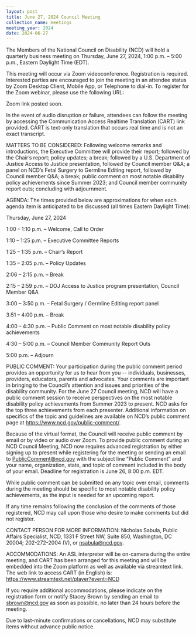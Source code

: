 ```yaml
---
layout: post
title: June 27, 2024 Council Meeting
collection_name: meetings
meeting_year: 2024
date: 2024-06-27
---
```

The Members of the National Council on Disability (NCD) will hold a quarterly business meeting on Thursday, June 27, 2024, 1:00 p.m. – 5:00 p.m., Eastern Daylight Time (EDT).

This meeting will occur via Zoom videoconference. Registration is required. Interested parties are encouraged to join the meeting in an attendee status by Zoom Desktop Client, Mobile App, or Telephone to dial-in.  To register for the Zoom webinar, please use the following URL: 

Zoom link posted soon. 

In the event of audio disruption or failure, attendees can follow the meeting by accessing the Communication Access Realtime Translation (CART) link provided. CART is text-only translation that occurs real time and is not an exact transcript.

MATTERS TO BE CONSIDERED: Following welcome remarks and introductions, the Executive Committee will provide their report; followed by the Chair’s report; policy updates; a break; followed by a U.S. Department of Justice Access to Justice presentation, followed by Council member Q&A; a panel on NCD’s Fetal Surgery to Germline Editing report, followed by Council member Q&A; a break; public comment on most notable disability policy achievements since Summer 2023; and Council member community report outs; concluding with adjournment. 

AGENDA: The times provided below are approximations for when each agenda item is anticipated to be discussed (all times Eastern Daylight Time):

Thursday, June 27, 2024

1:00 – 1:10 p.m. – Welcome, Call to Order

1:10 – 1:25 p.m. – Executive Committee Reports 

1:25 – 1:35 p.m. – Chair’s Report

1:35 – 2:05 p.m. – Policy Updates 

2:06 – 2:15 p.m. – Break

2:15 – 2:59 p.m. – DOJ Access to Justice program presentation, Council Member Q&A

3:00 – 3:50 p.m. – Fetal Surgery / Germline Editing report panel

3:51 – 4:00 p.m. – Break

4:00 – 4:30 p.m. – Public Comment on most notable disability policy achievements

4:30 – 5:00 p.m. – Council Member Community Report Outs

5:00 p.m. – Adjourn

PUBLIC COMMENT: Your participation during the public comment period provides an opportunity for us to hear from you -- individuals, businesses, providers, educators, parents and advocates. Your comments are important in bringing to the Council’s attention and issues and priorities of the disability community. For the June 27 Council meeting, NCD will have a public comment session to receive perspectives on the most notable disability policy achievements from Summer 2023 to present. NCD asks for the top three achievements from each presenter. Additional information on specifics of the topic and guidelines are available on NCD’s public comment page at https://www.ncd.gov/public-comment/.

Because of the virtual format, the Council will receive public comment by email or by video or audio over Zoom. To provide public comment during an NCD Council Meeting, NCD now requires advanced registration by either signing up to present while registering for the meeting or sending an email to PublicComment@ncd.gov with the subject line “Public Comment” and your name, organization, state, and topic of comment included in the body of your email. Deadline for registration is June 26, 8:00 p.m. EDT. 

While public comment can be submitted on any topic over email, comments during the meeting should be specific to most notable disability policy achievements, as the input is needed for an upcoming report. 

If any time remains following the conclusion of the comments of those registered, NCD may call upon those who desire to make comments but did not register.

CONTACT PERSON FOR MORE INFORMATION: Nicholas Sabula, Public Affairs Specialist, NCD, 1331 F Street NW, Suite 850, Washington, DC 20004; 202-272-2004 (V), or nsabula@ncd.gov.

ACCOMMODATIONS:  An ASL interpreter will be on-camera during the entire meeting, and CART has been arranged for this meeting and will be embedded into the Zoom platform as well as available via streamtext link. The web link to access CART (in English) is: https://www.streamtext.net/player?event=NCD 

If you require additional accommodations, please indicate on the registration form or notify Stacey Brown by sending an email to sbrown@ncd.gov as soon as possible, no later than 24 hours before the meeting.

Due to last-minute confirmations or cancellations, NCD may substitute items without advance public notice.
